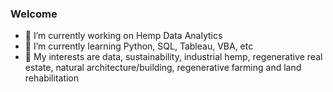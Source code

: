 ### Welcome 


- 🔭 I’m currently working on Hemp Data Analytics
- 🌱 I’m currently learning Python, SQL, Tableau, VBA, etc
- 🤔 My interests are data, sustainability, industrial hemp, regenerative real estate, natural architecture/building, regenerative farming and land rehabilitation



  


